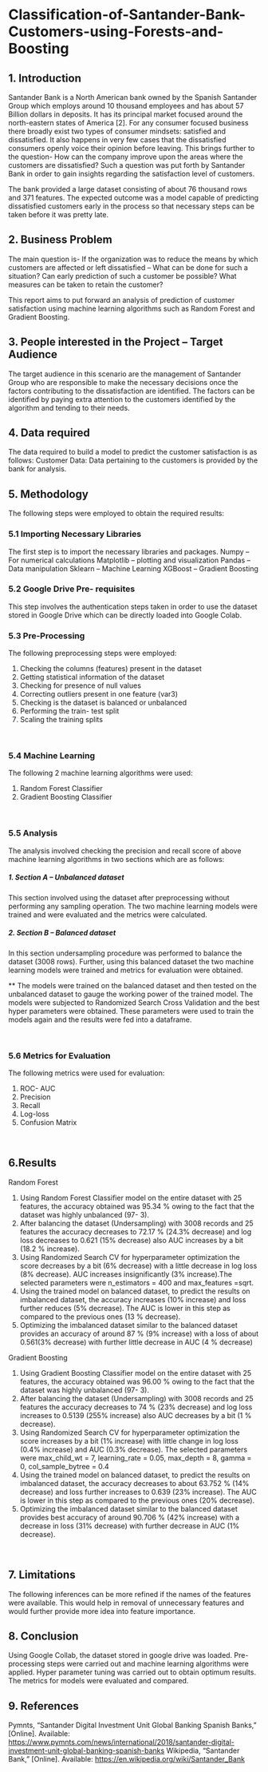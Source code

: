 # Classification-of-Santander-Bank-Customers-using-Forests-and-Boosting

## 1. Introduction

Santander Bank is a North American bank owned by the Spanish Santander Group which employs around 10 thousand employees and has about 57 Billion dollars in deposits. It has its principal market focused around the north-eastern states of America [2].
For any consumer focused business there broadly exist two types of consumer mindsets: satisfied and dissatisfied. It also happens in very few cases that the dissatisfied consumers openly voice their opinion before leaving. This brings further to the question- How can the company improve upon the areas where the customers are dissatisfied? Such a question was put forth by Santander Bank in order to gain insights regarding the satisfaction level of customers. 

The bank provided a large dataset consisting of about 76 thousand rows and 371 features. The expected outcome was a model capable of predicting dissatisfied customers early in the process so that necessary steps can be taken before it was pretty late.
</br>

## 2. Business Problem 

The main question is- If the organization was to reduce the means by which customers are affected or left dissatisfied – What can be done for such a situation? Can early prediction of such a customer be possible? What measures can be taken to retain the customer?

This report aims to put forward an analysis of prediction of customer satisfaction using machine learning algorithms such as Random Forest and Gradient Boosting.
</br>

## 3. People interested in the Project – Target Audience

The target audience in this scenario are the management of Santander Group who are responsible to make the necessary decisions once the factors contributing to the dissatisfaction are identified. The factors can be identified by paying extra attention to the customers identified by the algorithm and tending to their needs.
</br>

## 4. Data required

The data required to build a model to predict the customer satisfaction is as follows:
Customer Data: Data pertaining to the customers is provided by the bank for analysis.
</br>

## 5. Methodology

The following steps were employed to obtain the required results:
</br>

### 5.1 Importing Necessary Libraries

The first step is to import the necessary libraries and packages. 
Numpy – For numerical calculations
Matplotlib – plotting and visualization
Pandas – Data manipulation
Sklearn – Machine Learning
XGBoost – Gradient Boosting
</br>

### 5.2 Google Drive Pre- requisites

This step involves the authentication steps taken in order to use the dataset stored in Google Drive which can be directly loaded into Google Colab.
</br>

### 5.3 Pre-Processing

The following preprocessing steps were employed:
1. Checking the columns (features) present in the dataset
2. Getting statistical information of the dataset
3. Checking for presence of null values
4. Correcting outliers present in one feature (var3)
5. Checking is the dataset is balanced or unbalanced
6. Performing the train- test split
7. Scaling the training splits
</br>

### 5.4 Machine Learning

The following 2 machine learning algorithms were used:
1. Random Forest Classifier
2. Gradient Boosting Classifier
</br>

### 5.5 Analysis
The analysis involved checking the precision and recall score of above machine learning algorithms in two sections which are as follows:

##### 1. Section A – Unbalanced dataset

This section involved using the dataset after preprocessing without performing any sampling operation. The two machine learning models were trained and were evaluated and the metrics were calculated.

##### 2. Section B – Balanced dataset
In this section undersampling procedure was performed to balance the dataset (3008 rows). Further, using this balanced dataset the two machine learning models were trained and metrics for evaluation were obtained.

** The models were trained on the balanced dataset and then tested on the unbalanced dataset to gauge the working power of the trained model.
The models were subjected to Randomized Search Cross Validation and the best hyper parameters were obtained.
These parameters were used to train the models again and the results were fed into a dataframe.

</br>

### 5.6 Metrics for Evaluation
The following metrics were used for evaluation:
1. ROC- AUC
2. Precision
3. Recall
4. Log-loss
5. Confusion Matrix
</br>

## 6.Results

Random Forest

1. Using Random Forest Classifier model on the entire dataset with 25 features, the accuracy obtained was 95.34 % owing to the fact that the dataset was highly unbalanced (97- 3).
2. After balancing the dataset (Undersampling) with 3008 records and 25 features the accuracy decreases to 72.17 % (24.3% decrease) and log loss decreases to 0.621 (15% decrease) also AUC increases by a bit (18.2 % increase).
3. Using Randomized Search CV for hyperparameter optimization the score decreases by a bit (6% decrease) with a little decrease in log loss (8% decrease). AUC increases insignificantly (3% increase).The selected parameters were n_estimators = 400 and max_features =sqrt.
4. Using the trained model on balanced dataset, to predict the results on imbalanced dataset, the accuracy increases (10% increase) and loss further reduces (5% decrease). The AUC is lower in this step as compared to the previous ones (13 % decrease).
5. Optimizing the imbalanced dataset similar to the balanced dataset provides an accuracy of around 87 % (9% increase) with a loss of about 0.561(3% decrease) with further little decrease in AUC (4 % decrease)

Gradient Boosting

1. Using Gradient Boosting Classifier model on the entire dataset with 25 features, the accuracy obtained was 96.00 % owing to the fact that the dataset was highly unbalanced (97- 3).
2. After balancing the dataset (Undersampling) with 3008 records and 25 features the accuracy decreases to 74 % (23% decrease) and log loss increases to 0.5139 (255% increase) also AUC decreases by a bit (1 % decrease).
3. Using Randomized Search CV for hyperparameter optimization the score increases by a bit (1% increase) with little change in log loss (0.4% increase) and AUC (0.3% decrease). The selected parameters were max_child_wt = 7, learning_rate = 0.05, max_depth = 8, gamma = 0, col_sample_bytree = 0.4
4. Using the trained model on balanced dataset, to predict the results on imbalanced dataset, the accuracy decreases to about 63.752 % (14% decrease) and loss further increases to 0.639 (23% increase). The AUC is lower in this step as compared to the previous ones (20% decrease).
5. Optimizing the imbalanced dataset similar to the balanced dataset provides best accuracy of around 90.706 % (42% increase) with a decrease in loss (31% decrease) with further decrease in AUC (1% decrease).
</br>

## 7. Limitations

The following inferences can be more refined if the names of the features were available. This would help in removal of unnecessary features and would further provide more idea into feature importance.
</br>

## 8. Conclusion

Using Google Collab, the dataset stored in google drive was loaded. Pre-processing steps were carried out and machine learning algorithms were applied. Hyper parameter tuning was carried out to obtain optimum results. The metrics for models were evaluated and compared.
</br>

## 9. References

Pymnts, “Santander Digital Investment Unit Global Banking Spanish Banks,” [Online]. Available:  https://www.pymnts.com/news/international/2018/santander-digital-investment-unit-global-banking-spanish-banks
Wikipedia, “Santander Bank,” [Online]. Available: https://en.wikipedia.org/wiki/Santander_Bank
</br>


